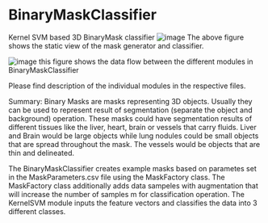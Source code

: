 # BinaryMaskClassifier
Kernel SVM based 3D BinaryMask classifier
![image](https://user-images.githubusercontent.com/86521736/123514286-dc629080-d6af-11eb-8592-2f4f5e92b0d8.png)
The above figure shows the static view of the mask generator and classifier.

![image](https://user-images.githubusercontent.com/86521736/123514169-2008ca80-d6af-11eb-9530-9c12851ade47.png)
this figure shows the data flow between the different modules in BinaryMaskClassifier 

Please find description of the individual modules in the respective files.

Summary: 
Binary Masks are masks representing 3D objects. Usually they can be used to represent result of segmentation (separate the object and background) operation. These masks could have segmentation results of different tissues like the liver, heart, brain or vessels that carry fluids. Liver and Brain would be large objects while lung nodules could be small objects that are spread throughout the mask. The vessels would be objects that are thin and delineated.

The BinaryMaskClassifier creates example masks based on parametes set in the MaskParameters.csv file using the MaskFactory class. The MaskFactory class additionally adds data sampeles with augmentation that will increase the number of samples m for classification operation. 
The KernelSVM module inputs the feature vectors and classifies the data into 3 different classes.
